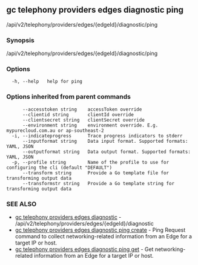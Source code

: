 ## gc telephony providers edges diagnostic ping

/api/v2/telephony/providers/edges/{edgeId}/diagnostic/ping

### Synopsis

/api/v2/telephony/providers/edges/{edgeId}/diagnostic/ping

### Options

```
  -h, --help   help for ping
```

### Options inherited from parent commands

```
      --accesstoken string    accessToken override
      --clientid string       clientId override
      --clientsecret string   clientSecret override
      --environment string    environment override. E.g. mypurecloud.com.au or ap-southeast-2
  -i, --indicateprogress      Trace progress indicators to stderr
      --inputformat string    Data input format. Supported formats: YAML, JSON
      --outputformat string   Data output format. Supported formats: YAML, JSON
  -p, --profile string        Name of the profile to use for configuring the cli (default "DEFAULT")
      --transform string      Provide a Go template file for transforming output data
      --transformstr string   Provide a Go template string for transforming output data
```

### SEE ALSO

* [gc telephony providers edges diagnostic](gc_telephony_providers_edges_diagnostic.html)	 - /api/v2/telephony/providers/edges/{edgeId}/diagnostic
* [gc telephony providers edges diagnostic ping create](gc_telephony_providers_edges_diagnostic_ping_create.html)	 - Ping Request command to collect networking-related information from an Edge for a target IP or host.
* [gc telephony providers edges diagnostic ping get](gc_telephony_providers_edges_diagnostic_ping_get.html)	 - Get networking-related information from an Edge for a target IP or host.


